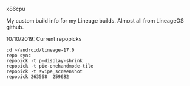 

x86cpu

My custom build info for my Lineage builds.   Almost all from LineageOS github.


10/10/2019: Current repopicks


```
cd ~/android/lineage-17.0
repo sync
repopick -t p-display-shrink
repopick -t pie-onehandmode-tile
repopick -t swipe_screenshot
repopick 263568  259682
```
